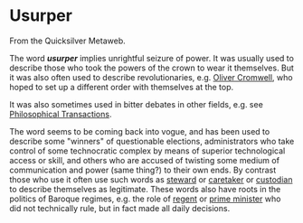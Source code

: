 
# Usurper

From the Quicksilver Metaweb.

The word ***usurper*** implies unrightful seizure of power. It was usually used to describe those who took the powers of the crown to wear it themselves. But it was also often used to describe revolutionaries, e.g. [Oliver Cromwell](/oliver-cromwell), who hoped to set up a different order with themselves at the top.

It was also sometimes used in bitter debates in other fields, e.g. see [Philosophical Transactions](/philosophical-transactions).

The word seems to be coming back into vogue, and has been used to describe some "winners" of questionable elections, administrators who take control of some technocratic complex by means of superior technological access or skill, and others who are accused of twisting some medium of communication and power (same thing?) to their own ends. By contrast those who use it often use such words as [steward](/steward) or [caretaker](/caretaker) or [custodian](/custodian) to describe themselves as legitimate. These words also have roots in the politics of Baroque regimes, e.g. the role of [regent](/regent) or [prime minister](/prime-minister) who did not technically rule, but in fact made all daily decisions.
